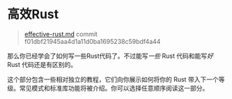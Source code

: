# 高效Rust

> [effective-rust.md](https://github.com/rust-lang/rust/blob/master/src/doc/trpl/effective-rust.md)
> commit f01dbf21945aa4d1a11d0ba1695238c59bdf4a44

那么你已经学会了如何写一些Rust代码了。不过能写*一些* Rust 代码和能写*好* Rust 代码还是有区别的。

这个部分包含一些相对独立的教程，它们向你展示如何将你的 Rust 带入下一个等级。常见模式和标准库功能将被介绍。你可以选择任意顺序阅读这一部分。
